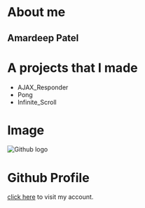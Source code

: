 # About me

## Amardeep Patel

# A projects that I made
* AJAX_Responder
* Pong
* Infinite_Scroll

# Image
![Github logo](https://avatars.githubusercontent.com/u/141159909?v=4)

# Github Profile
[click here](https://github.com/account) to visit my account.
